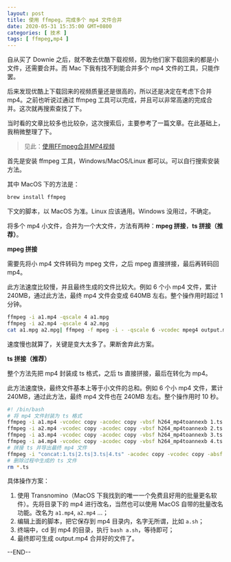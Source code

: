 ```yaml
---
layout: post
title: 使用 ffmpeg，完成多个 mp4 文件合并
date: 2020-05-31 15:35:00 GMT+0800
categories: [ 技术 ]
tags: [ ffmpeg,mp4 ]
---
```


自从买了 Downie 之后，就不敢去优酷下载视频，因为他们家下载回来的都是小文件，还需要合并。而 Mac 下我有找不到能合并多个 mp4 文件的工具，只能作罢。

后来发现优酷上下载回来的视频质量还是很高的，所以还是决定在考虑下合并 mp4。之前也听说过通过 ffmpeg 工具可以完成，并且可以非常高速的完成合并。这次就再搜索查找了下。

<!-- more -->

当时看的文章比较多也比较杂，这次搜索后，主要参考了一篇文章。在此基础上，我稍微整理了下。

> 见此：[使用FFmpeg合并MP4视频](https://blog.csdn.net/u010764910/article/details/79821361)

首先是安装 ffmpeg 工具，Windows/MacOS/Linux 都可以。可以自行搜索安装方法。

其中 MacOS 下的方法是：

```bash
brew install ffmpeg
```

下文的脚本，以 MacOS 为准。Linux 应该通用。Windows 没用过，不确定。

将多个 mp4 小文件，合并为一个大文件，方法有两种：**mpeg 拼接**，**ts 拼接（推荐）**。

**mpeg 拼接**

需要先将小 mp4 文件转码为 mpeg 文件，之后 mpeg 直接拼接，最后再转码回 mp4。

此方法速度比较慢，并且最终生成的文件比较大。例如 6 个小 mp4 文件，累计 240MB，通过此方法，最终 mp4 文件会变成 640MB 左右。整个操作用时超过 1 分钟。

```bash
ffmpeg -i a1.mp4 -qscale 4 a1.mpg
ffmpeg -i a2.mp4 -qscale 4 a2.mpg
cat a1.mpg a2.mpg| ffmpeg -f mpeg -i - -qscale 6 -vcodec mpeg4 output.mp4
```

速度慢也就算了，关键是变大太多了。果断舍弃此方案。

**ts 拼接（推荐）**

整个方法先把 mp4 封装成 ts 格式，之后 ts 直接拼接，最后在转化为 mp4。

此方法速度快，最终文件基本上等于小文件的总和。例如 6 个小 mp4 文件，累计 240MB，通过此方法，最终 mp4 文件也在 240MB 左右。整个操作用时 10 秒。

```bash
#! /bin/bash
# 将 mp4 文件封装为 ts 格式
ffmpeg -i a1.mp4 -vcodec copy -acodec copy -vbsf h264_mp4toannexb 1.ts
ffmpeg -i a2.mp4 -vcodec copy -acodec copy -vbsf h264_mp4toannexb 2.ts
ffmpeg -i a3.mp4 -vcodec copy -acodec copy -vbsf h264_mp4toannexb 3.ts
ffmpeg -i a4.mp4 -vcodec copy -acodec copy -vbsf h264_mp4toannexb 4.ts
# 拼接 ts 并导出最终 mp4 文件
ffmpeg -i "concat:1.ts|2.ts|3.ts|4.ts" -acodec copy -vcodec copy -absf aac_adtstoasc output.mp4
# 删除过程中生成的 ts 文件
rm *.ts
```

具体操作方案：

1. 使用 Transnomino（MacOS 下我找到的唯一一个免费且好用的批量更名软件）。先将目录下的 mp4 进行改名，当然也可以使用 MacOS 自带的批量改名功能。改名为 `a1.mp4`, `a2.mp4` ...；
2. 编辑上面的脚本，把它保存到 mp4 目录内，名字无所谓，比如 `a.sh`；
3. 终端中，cd 到 mp4 的目录，执行 `bash a.sh`，等待即可；
4. 最终即可生成 output.mp4 合并好的文件了。

--END--
